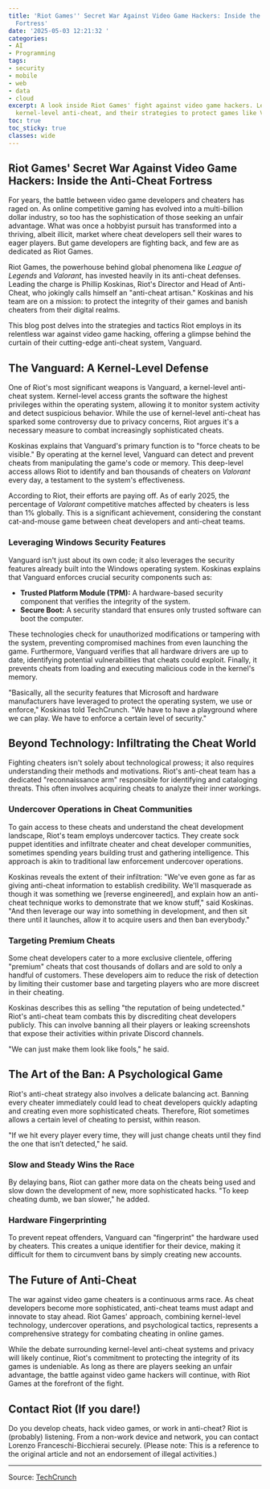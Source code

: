 ```yaml
---
title: 'Riot Games'' Secret War Against Video Game Hackers: Inside the Anti-Cheat
  Fortress'
date: '2025-05-03 12:21:32 '
categories:
- AI
- Programming
tags:
- security
- mobile
- web
- data
- cloud
excerpt: A look inside Riot Games' fight against video game hackers. Learn about Vanguard,
  kernel-level anti-cheat, and their strategies to protect games like Valorant.
toc: true
toc_sticky: true
classes: wide
---
```


## Riot Games' Secret War Against Video Game Hackers: Inside the Anti-Cheat Fortress

For years, the battle between video game developers and cheaters has raged on. As online competitive gaming has evolved into a multi-billion dollar industry, so too has the sophistication of those seeking an unfair advantage. What was once a hobbyist pursuit has transformed into a thriving, albeit illicit, market where cheat developers sell their wares to eager players. But game developers are fighting back, and few are as dedicated as Riot Games.

Riot Games, the powerhouse behind global phenomena like *League of Legends* and *Valorant*, has invested heavily in its anti-cheat defenses. Leading the charge is Phillip Koskinas, Riot's Director and Head of Anti-Cheat, who jokingly calls himself an "anti-cheat artisan." Koskinas and his team are on a mission: to protect the integrity of their games and banish cheaters from their digital realms.

This blog post delves into the strategies and tactics Riot employs in its relentless war against video game hacking, offering a glimpse behind the curtain of their cutting-edge anti-cheat system, Vanguard.

## The Vanguard: A Kernel-Level Defense

One of Riot's most significant weapons is Vanguard, a kernel-level anti-cheat system. Kernel-level access grants the software the highest privileges within the operating system, allowing it to monitor system activity and detect suspicious behavior. While the use of kernel-level anti-cheat has sparked some controversy due to privacy concerns, Riot argues it's a necessary measure to combat increasingly sophisticated cheats.

Koskinas explains that Vanguard's primary function is to "force cheats to be visible." By operating at the kernel level, Vanguard can detect and prevent cheats from manipulating the game's code or memory. This deep-level access allows Riot to identify and ban thousands of cheaters on *Valorant* every day, a testament to the system's effectiveness.

According to Riot, their efforts are paying off. As of early 2025, the percentage of *Valorant* competitive matches affected by cheaters is less than 1% globally. This is a significant achievement, considering the constant cat-and-mouse game between cheat developers and anti-cheat teams.

### Leveraging Windows Security Features

Vanguard isn't just about its own code; it also leverages the security features already built into the Windows operating system. Koskinas explains that Vanguard enforces crucial security components such as:

*   **Trusted Platform Module (TPM):** A hardware-based security component that verifies the integrity of the system.
*   **Secure Boot:** A security standard that ensures only trusted software can boot the computer.

These technologies check for unauthorized modifications or tampering with the system, preventing compromised machines from even launching the game. Furthermore, Vanguard verifies that all hardware drivers are up to date, identifying potential vulnerabilities that cheats could exploit. Finally, it prevents cheats from loading and executing malicious code in the kernel's memory.

"Basically, all the security features that Microsoft and hardware manufacturers have leveraged to protect the operating system, we use or enforce," Koskinas told TechCrunch. "We have to have a playground where we can play. We have to enforce a certain level of security."

## Beyond Technology: Infiltrating the Cheat World

Fighting cheaters isn't solely about technological prowess; it also requires understanding their methods and motivations. Riot's anti-cheat team has a dedicated "reconnaissance arm" responsible for identifying and cataloging threats. This often involves acquiring cheats to analyze their inner workings.

### Undercover Operations in Cheat Communities

To gain access to these cheats and understand the cheat development landscape, Riot's team employs undercover tactics. They create sock puppet identities and infiltrate cheater and cheat developer communities, sometimes spending years building trust and gathering intelligence. This approach is akin to traditional law enforcement undercover operations.

Koskinas reveals the extent of their infiltration: "We've even gone as far as giving anti-cheat information to establish credibility. We'll masquerade as though it was something we [reverse engineered], and explain how an anti-cheat technique works to demonstrate that we know stuff," said Koskinas. "And then leverage our way into something in development, and then sit there until it launches, allow it to acquire users and then ban everybody."

### Targeting Premium Cheats

Some cheat developers cater to a more exclusive clientele, offering "premium" cheats that cost thousands of dollars and are sold to only a handful of customers. These developers aim to reduce the risk of detection by limiting their customer base and targeting players who are more discreet in their cheating.

Koskinas describes this as selling "the reputation of being undetected." Riot's anti-cheat team combats this by discrediting cheat developers publicly. This can involve banning all their players or leaking screenshots that expose their activities within private Discord channels.

"We can just make them look like fools," he said.

## The Art of the Ban: A Psychological Game

Riot's anti-cheat strategy also involves a delicate balancing act. Banning every cheater immediately could lead to cheat developers quickly adapting and creating even more sophisticated cheats. Therefore, Riot sometimes allows a certain level of cheating to persist, within reason.

"If we hit every player every time, they will just change cheats until they find the one that isn’t detected," he said.

### Slow and Steady Wins the Race

By delaying bans, Riot can gather more data on the cheats being used and slow down the development of new, more sophisticated hacks. "To keep cheating dumb, we ban slower," he added.

### Hardware Fingerprinting

To prevent repeat offenders, Vanguard can "fingerprint" the hardware used by cheaters. This creates a unique identifier for their device, making it difficult for them to circumvent bans by simply creating new accounts.

## The Future of Anti-Cheat

The war against video game cheaters is a continuous arms race. As cheat developers become more sophisticated, anti-cheat teams must adapt and innovate to stay ahead. Riot Games' approach, combining kernel-level technology, undercover operations, and psychological tactics, represents a comprehensive strategy for combating cheating in online games.

While the debate surrounding kernel-level anti-cheat systems and privacy will likely continue, Riot's commitment to protecting the integrity of its games is undeniable. As long as there are players seeking an unfair advantage, the battle against video game hackers will continue, with Riot Games at the forefront of the fight.

## Contact Riot (If you dare!)

Do you develop cheats, hack video games, or work in anti-cheat? Riot is (probably) listening. From a non-work device and network, you can contact Lorenzo Franceschi-Bicchierai securely. (Please note: This is a reference to the original article and not an endorsement of illegal activities.)


---

Source: [TechCrunch](https://techcrunch.com/2025/05/03/how-riot-games-is-fighting-the-war-against-video-game-hackers/)